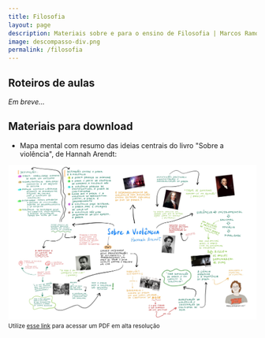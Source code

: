 ```yaml
---
title: Filosofia
layout: page
description: Materiais sobre e para o ensino de Filosofia | Marcos Ramon
image: descompasso-div.png
permalink: /filosofia
---
```


## Roteiros de aulas

*Em breve...*

## Materiais para download

 - Mapa mental com resumo das ideias centrais do livro "Sobre a violência", de Hannah Arendt:
 <img src="/assets/images/B3D0C5E7-3A7B-4544-A790-F5381D6A7990.jpeg">
 <small>Utilize <a href="https://drive.google.com/file/d/17lHQvMc0EpMSMPpwk8DB8ME5gbsIroK-/view?usp=drivesdk" target="_blank">esse link</a> para acessar um PDF em alta resolução</small>
 
 
